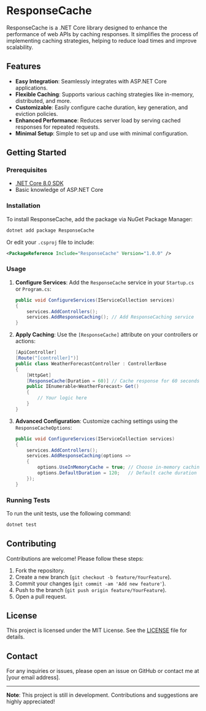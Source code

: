 # ResponseCache

ResponseCache is a .NET Core library designed to enhance the performance of web APIs by caching responses. It simplifies the process of implementing caching strategies, helping to reduce load times and improve scalability.

## Features

- **Easy Integration**: Seamlessly integrates with ASP.NET Core applications.
- **Flexible Caching**: Supports various caching strategies like in-memory, distributed, and more.
- **Customizable**: Easily configure cache duration, key generation, and eviction policies.
- **Enhanced Performance**: Reduces server load by serving cached responses for repeated requests.
- **Minimal Setup**: Simple to set up and use with minimal configuration.

## Getting Started

### Prerequisites

- [.NET Core 8.0 SDK](https://dotnet.microsoft.com/download/dotnet/8.0)
- Basic knowledge of ASP.NET Core

### Installation

To install ResponseCache, add the package via NuGet Package Manager:

```bash
dotnet add package ResponseCache
```

Or edit your `.csproj` file to include:

```xml
<PackageReference Include="ResponseCache" Version="1.0.0" />
```

### Usage

1. **Configure Services**: Add the `ResponseCache` service in your `Startup.cs` or `Program.cs`:

    ```csharp
    public void ConfigureServices(IServiceCollection services)
    {
        services.AddControllers();
        services.AddResponseCaching(); // Add ResponseCaching service
    }
    ```

2. **Apply Caching**: Use the `[ResponseCache]` attribute on your controllers or actions:

    ```csharp
    [ApiController]
    [Route("[controller]")]
    public class WeatherForecastController : ControllerBase
    {
        [HttpGet]
        [ResponseCache(Duration = 60)] // Cache response for 60 seconds
        public IEnumerable<WeatherForecast> Get()
        {
            // Your logic here
        }
    }
    ```

3. **Advanced Configuration**: Customize caching settings using the `ResponseCacheOptions`:

    ```csharp
    public void ConfigureServices(IServiceCollection services)
    {
        services.AddControllers();
        services.AddResponseCaching(options =>
        {
            options.UseInMemoryCache = true; // Choose in-memory caching
            options.DefaultDuration = 120;   // Default cache duration
        });
    }
    ```

### Running Tests

To run the unit tests, use the following command:

```bash
dotnet test
```

## Contributing

Contributions are welcome! Please follow these steps:

1. Fork the repository.
2. Create a new branch (`git checkout -b feature/YourFeature`).
3. Commit your changes (`git commit -am 'Add new feature'`).
4. Push to the branch (`git push origin feature/YourFeature`).
5. Open a pull request.

## License

This project is licensed under the MIT License. See the [LICENSE](LICENSE) file for details.

## Contact

For any inquiries or issues, please open an issue on GitHub or contact me at [your email address].

---

**Note**: This project is still in development. Contributions and suggestions are highly appreciated!
